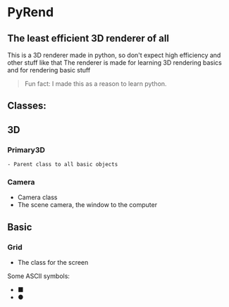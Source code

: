 # PyRend
## The least efficient 3D renderer of all

This is a 3D renderer made in python, so don't expect high efficiency and other stuff like that
The renderer is made for learning 3D rendering basics and for rendering basic stuff
> Fun fact: I made this as a reason to learn python.  

## Classes:
## 3D
### Primary3D
    - Parent class to all basic objects

### Camera
- Camera class
- The scene camera, the window to the computer

## Basic
### Grid
- The class for the screen

Some ASCII symbols: 
- ■
- ●
